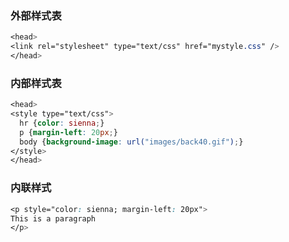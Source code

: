 ### 外部样式表

```css
<head>
<link rel="stylesheet" type="text/css" href="mystyle.css" />
</head>
```

### 内部样式表

```css
<head>
<style type="text/css">
  hr {color: sienna;}
  p {margin-left: 20px;}
  body {background-image: url("images/back40.gif");}
</style>
</head>
```

### 内联样式

```css
<p style="color: sienna; margin-left: 20px">
This is a paragraph
</p>
```
